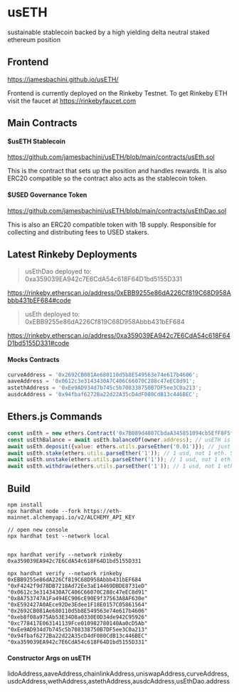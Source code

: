 # usETH
sustainable stablecoin backed by a high yielding delta neutral staked ethereum position

## Frontend

https://jamesbachini.github.io/usETH/

Frontend is currently deployed on the Rinkeby Testnet. To get Rinkeby ETH visit the faucet at https://rinkebyfaucet.com

## Main Contracts

#### $usETH Stablecoin
https://github.com/jamesbachini/usETH/blob/main/contracts/usEth.sol

This is the contract that sets up the position and handles rewards. It is also ERC20 compatible so the contract also acts as the stablecoin token.

#### $USED Governance Token
https://github.com/jamesbachini/usETH/blob/main/contracts/usEthDao.sol

This is also an ERC20 compatible token with 1B supply. Responsible for collecting and distributing fees to USED stakers.

## Latest Rinkeby Deployments

> usEthDao deployed to: 0xa359039EA942c7E6CdA54c618F64D1bd5155D331

https://rinkeby.etherscan.io/address/0xEBB9255e86dA226Cf819C68D958Abbb431bEF684#code

> usEth deployed to: 0xEBB9255e86dA226Cf819C68D958Abbb431bEF684

https://rinkeby.etherscan.io/address/0xa359039EA942c7E6CdA54c618F64D1bd5155D331#code

#### Mocks Contracts

```javascript
curveAddress = '0x2692CB081Ae680110d5b8E549563e74e617b4606';
aaveAddress = '0x0612c3e3143430A7C406C66070C288c47eEC8d91';
astethAddress = '0xEe9AD934d7b745c5b708338750B7DF5ee3C0a213';
ausdcAddress = '0x94fbaf6272Ba22d22A35cD4dF080CdB13c446BEC';
```

## Ethers.js Commands
```javascript
const usEth = new ethers.Contract('0x7B089d4807CbdaA345851094cb5EfF8F5fb5670f', './abis/useth.json', ethers.provider);
const usEthBalance = await usEth.balanceOf(owner.address); // usETH is an ERC20 token, check balance
await usEth.deposit({value: ethers.utils.parseEther('0.01')}); // just send ETH with transaction, no arguments
await usEth.stake(ethers.utils.parseEther('1')); // 1 usd, not 1 eth. Still has 18 decimals
await usEth.unstake(ethers.utils.parseEther('1')); // 1 usd, not 1 eth. Still has 18 decimals
await usEth.withdraw(ethers.utils.parseEther('1')); // 1 usd, not 1 eth. Still has 18 decimals
```

## Build

```shell
npm install
npx hardhat node --fork https://eth-mainnet.alchemyapi.io/v2/ALCHEMY_API_KEY

// open new console
npx hardhat test --network local


npx hardhat verify --network rinkeby 0xa359039EA942c7E6CdA54c618F64D1bd5155D331

npx hardhat verify --network rinkeby 0xEBB9255e86dA226Cf819C68D958Abbb431bEF684 "0xF4242f9d78DB7218Ad72Ee3aE14469DBDE8731eD" "0x0612c3e3143430A7C406C66070C288c47eEC8d91" "0x8A753747A1Fa494EC906cE90E9f37563A8AF630e" "0xE592427A0AEce92De3Edee1F18E0157C05861564" "0x2692CB081Ae680110d5b8E549563e74e617b4606" "0xeb8f08a975Ab53E34D8a0330E0D34de942C95926" "0xc778417E063141139Fce010982780140Aa0cD5Ab" "0xEe9AD934d7b745c5b708338750B7DF5ee3C0a213" "0x94fbaf6272Ba22d22A35cD4dF080CdB13c446BEC" "0xa359039EA942c7E6CdA54c618F64D1bd5155D331"
```
#### Constructor Args on usETH

lidoAddress,aaveAddress,chainlinkAddress,uniswapAddress,curveAddress,usdcAddress,wethAddress,astethAddress,ausdcAddress,usEthDao.address